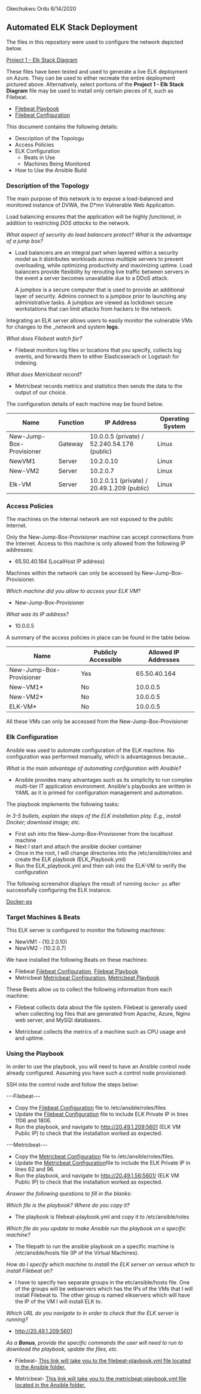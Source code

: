 Okechukwu Ordu
6/14/2020

## Automated ELK Stack Deployment

The files in this repository were used to configure the network depicted below.


[Project 1 - Elk Stack Diagram](https://github.com/oordu1/ELK-Stack-Deployment-Project/blob/master/Diagrams/Project%201%20-%20Elk%20Stack%20Diagram.png)

These files have been tested and used to generate a live ELK deployment on Azure. They can be used to either recreate the entire deployment pictured above. Alternatively, select portions of the __Project 1 - Elk Stack Diagram__ file may be used to install only certain pieces of it, such as Filebeat.

  - [Filebeat Playbook](https://github.com/oordu1/ELK-Stack-Deployment-Project/blob/master/Ansible/filebeat-playbook.yml)
  - [Filebeat Configuration](https://github.com/oordu1/ELK-Stack-Deployment-Project/blob/master/Linux/filebeat-configuration%20(2).yml)

This document contains the following details:
- Description of the Topologu
- Access Policies
- ELK Configuration
  - Beats in Use
  - Machines Being Monitored
- How to Use the Ansible Build


### Description of the Topology

The main purpose of this network is to expose a load-balanced and monitored instance of DVWA, the D*mn Vulnerable Web Application.

Load balancing ensures that the application will be highly _functional_, in addition to restricting _DOS attacks_ to the network.

_What aspect of security do load balancers protect? What is the advantage of a jump box?_

- Load balancers are an integral part when layered within a security model as it distributes workloads across mulitiple       servers to prevent overloading, while optimizing productivity and maximizing uptime. Load balancers provide flexibility by   rerouting live traffic between servers in the event a server becomes unavailable due to a DDoS attack. 

  A jumpbox is a secure computer that is used to provide an additional layer of security. Admins connect to a jumpbox prior   to launching any administrative tasks. A jumpbox are viewed as lockdown secure workstations that can limit attacks from     hackers to the network.

Integrating an ELK server allows users to easily monitor the vulnerable VMs for changes to the __network_ and system __logs__.


_What does Filebeat watch for?_ 

- Filebeat monitors log files or locations that you specify, collects log events, and forwards them to either Elasticsserach   or Logstash for indexing.

_What does Metricbeat record?_ 

- Metricbeat records metrics and statistics then sends the data to the output of our choice.


The configuration details of each machine may be found below.


| Name                     | Function | IP Address                                    | Operating System |
|--------------------------|----------|-----------------------------------------------|------------------|
| New-Jump-Box-Provisioner | Gateway  | 10.0.0.5 (private) / 52.240.54.176 (public)   | Linux            |
| NewVM1                   | Server   | 10.2.0.10                                     | Linux            |
| New-VM2                  | Server   | 10.2.0.7                                      | Linux            |
| Elk-VM                   | Server   | 10.2.0.11 (private) / 20.49.1.209 (public)    | Linux            |

### Access Policies

The machines on the internal network are not exposed to the public Internet. 

Only the New-Jump-Box-Provisioner machine can accept connections from the Internet. Access to this machine is only allowed from the following IP addresses:

- 65.50.40.164 (LocalHost IP address)

Machines within the network can only be accessed by New-Jump-Box-Provisioner.

_Which machine did you allow to access your ELK VM?_

- New-Jump-Box-Provisioner

_What was its IP address?_  

- 10.0.0.5

A summary of the access policies in place can be found in the table below.

| Name                     | Publicly Accessible | Allowed IP Addresses |
|--------------------------|---------------------|----------------------|
| New-Jump-Box-Provisioner | Yes                 | 65.50.40.164         |
| New-VM1*                 | No                  | 10.0.0.5             |
| New-VM2*                 | No                  | 10.0.0.5             |
| ELK-VM*                  | No                  | 10.0.0.5             |
All these VMs can only be accessed from the New-Jump-Box-Provisioner

### Elk Configuration
Ansible was used to automate configuration of the ELK machine. No configuration was performed manually, which is advantageous because...

_What is the main advantage of automating configuration with Ansible?_

- Ansible provides many advantages such as its simplicity to run complex multi-tier IT application environment. Ansible's     playbooks are written in YAML as it is primed for configuration management and automation.

The playbook implements the following tasks:

_In 3-5 bullets, explain the steps of the ELK installation play. E.g., install Docker; download image; etc._

-  First ssh into the New-Jump-Box-Provisioner from the localhost machine
-  Next I start and attach the ansible docker container  
-  Once in the root, I will change directories into the /etc/ansible/roles and create the ELK playbook (ELK_Playbook.yml)
-  Run the ELK_playbook.yml and then ssh into the ELK-VM to verify the configuration

The following screenshot displays the result of running `docker ps` after successfully configuring the ELK instance.

[Docker-ps](https://github.com/oordu1/ELK-Stack-Deployment-Project/blob/master/Images/Docker-ps.png)

### Target Machines & Beats
This ELK server is configured to monitor the following machines:

- NewVM1 - (10.2.0.10)
- NewVM2 - (10.2.0.7)

We have installed the following Beats on these machines:

- Filebeat [Filebeat Configuration](https://github.com/oordu1/ELK-Stack-Deployment-Project/blob/master/Linux/filebeat-configuration%20(2).yml), [Filebeat Playbook](https://github.com/oordu1/ELK-Stack-Deployment-Project/blob/master/Ansible/filebeat-playbook.yml)
- Metricbeat [Metricbeat Configuration](https://github.com/oordu1/ELK-Stack-Deployment-Project/blob/master/Linux/metricbeat.configuration.yml), [Metricbeat Playbook](https://github.com/oordu1/ELK-Stack-Deployment-Project/blob/master/Ansible/metricbeat-playbook.yml)

These Beats allow us to collect the following information from each machine:

- Filebeat collects data about the file system. Filebeat is generally used when collecting log files that are generated from   Apache, Azure, Nginx web server, and MySQI databases.

- Metricbeat collects the metrics of a machine such as CPU usage and and uptime.

### Using the Playbook
In order to use the playbook, you will need to have an Ansible control node already configured. Assuming you have such a control node provisioned: 

SSH into the control node and follow the steps below:

---Filebeat---

- Copy the [Filebeat Configuration](https://github.com/oordu1/ELK-Stack-Deployment-Project/blob/master/Linux/filebeat-configuration%20(2).yml) file to /etc/ansible/roles/files
- Update the [Filebeat Configuration](https://github.com/oordu1/ELK-Stack-Deployment-Project/blob/master/Linux/filebeat-configuration%20(2).yml) file to include ELK Private IP in lines 1106 and 1806.
- Run the playbook, and navigate to http://20.49.1.209:5601 (ELK VM Public IP) to check that the installation worked as       expected.

---Metricbeat---

- Copy the [Metricbeat Configuration](https://github.com/oordu1/ELK-Stack-Deployment-Project/blob/master/Linux/metricbeat.configuration.yml) file to /etc/ansible/roles/files.
- Update the [Metricbeat Configuration](https://github.com/oordu1/ELK-Stack-Deployment-Project/blob/master/Linux/metricbeat.configuration.yml)file to include the ELK Private IP in lines 62 and 96.
- Run the playbook, and navigate to http://20.49.1.56:5601/ (ELK VM Public IP) to check that the installation worked as       expected.

_Answer the following questions to fill in the blanks:_

_Which file is the playbook? Where do you copy it?_

- The playbook is filebeat-playbook.yml and copy it to /etc/ansible/roles

_Which file do you update to make Ansible run the playbook on a specific machine?_

- The filepath to run the ansible playbook on a specific machine is /etc/ansible/hosts file  (IP of the Virtual Machines). 

_How do I specify which machine to install the ELK server on versus which to install Filebeat on?_

- I have to specify two separate groups in the etc/ansible/hosts file. One of the groups will be webservers which has the     IPs of the VMs that I will install Filebeat to. The other group is named elkservers which will have the IP of the VM I       will install ELK to.

_Which URL do you navigate to in order to check that the ELK server is running?_

- http://20.49.1.209:5601

_As a **Bonus**, provide the specific commands the user will need to run to download the playbook, update the files, etc._

- Filebeat- [This link will take you to the filebeat-playbook.yml file located in the Ansible folder.](https://github.com/oordu1/ELK-Stack-Deployment-Project/blob/master/Ansible/filebeat-playbook.yml)

- Metricbeat- [This link will take you to the metricbeat-playbook.yml file located in the Ansible folder.](https://github.com/oordu1/ELK-Stack-Deployment-Project/blob/master/Ansible/metricbeat-playbook.yml)

